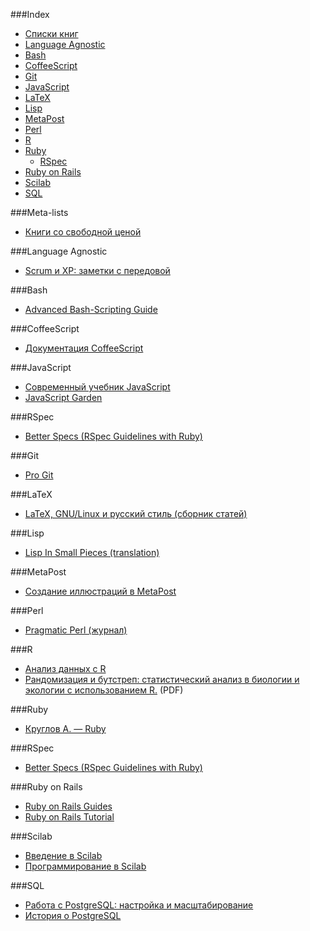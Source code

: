 ###Index
* [Списки книг](#meta-lists)
* [Language Agnostic](#language-agnostic)
* [Bash](#bash)
* [CoffeeScript](#coffeescript)
* [Git](#git)
* [JavaScript](#javascript)
* [LaTeX](#latex)
* [Lisp](#lisp)
* [MetaPost](#metapost)
* [Perl](#perl)
* [R](#r)
* [Ruby](#ruby)
  * [RSpec](#rspec)
* [Ruby on Rails](#ruby-on-rails)
* [Scilab](#scilab)
* [SQL](#sql)

###Meta-lists
* [Книги со свободной ценой](http://www.books.ru/knigi-so-svobodnoi-tsenoi-3129328/)

###Language Agnostic

* [Scrum и XP: заметки с передовой](http://scrum.org.ua/wp-content/uploads/2008/12/scrum_xp-from-the-trenches-rus-final.pdf)

###Bash

* [Advanced Bash-Scripting Guide](http://rus-linux.net/MyLDP/BOOKS/abs-guide/flat/abs-book.html)


###CoffeeScript

* [Документация CoffeeScript](http://cidocs.ru/coffeescript/)


###JavaScript

* [Современный учебник JavaScript](http://learn.javascript.ru/)
* [JavaScript Garden](http://bonsaiden.github.io/JavaScript-Garden/ru/)

###RSpec
* [Better Specs (RSpec Guidelines with Ruby)](http://betterspecs.org)

###Git

* [Pro Git](http://git-scm.com/book/ru)


###LaTeX

* [LaTeX, GNU/Linux и русский стиль (сборник статей)](http://www.inp.nsk.su/~baldin/LaTeX/index.html)


###Lisp

* [Lisp In Small Pieces (translation)](https://github.com/ilammy/lisp)


###MetaPost

* [Создание иллюстраций в MetaPost](http://www.inp.nsk.su/~baldin/mpost/index.html)


###Perl

* [Pragmatic Perl (журнал)](http://pragmaticperl.com/)


###R

* [Анализ данных с R](http://www.inp.nsk.su/~baldin/DataAnalysis/index.html)
* [Рандомизация и бутстреп: статистический анализ в биологии и экологии с использованием R.](http://www.ievbras.ru/ecostat/Kiril/Article/A32/Starb.pdf) (PDF)


###Ruby

* [Круглов А. — Ruby](https://github.com/Krugloff/rus_ruby_book)

###RSpec
* [Better Specs (RSpec Guidelines with Ruby)](http://betterspecs.org/ru)

###Ruby on Rails

* [Ruby on Rails Guides](http://rusrails.ru)
* [Ruby on Rails Tutorial](http://railstutorial.ru/)

###Scilab

* [Введение в Scilab](http://forge.scilab.org/index.php/p/docintrotoscilab/downloads/)
* [Программирование в Scilab](http://forge.scilab.org/index.php/p/docprogscilab/downloads/)

###SQL

* [Работа с PostgreSQL: настройка и масштабирование](http://postgresql.leopard.in.ua/)
* [История о PostgreSQL](http://www.inp.nsk.su/~baldin/PostgreSQL/index.html)
